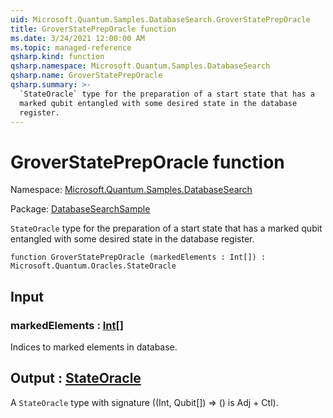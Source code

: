 ```yaml
---
uid: Microsoft.Quantum.Samples.DatabaseSearch.GroverStatePrepOracle
title: GroverStatePrepOracle function
ms.date: 3/24/2021 12:00:00 AM
ms.topic: managed-reference
qsharp.kind: function
qsharp.namespace: Microsoft.Quantum.Samples.DatabaseSearch
qsharp.name: GroverStatePrepOracle
qsharp.summary: >-
  `StateOracle` type for the preparation of a start state that has a
  marked qubit entangled with some desired state in the database
  register.
---
```


# GroverStatePrepOracle function

Namespace: [Microsoft.Quantum.Samples.DatabaseSearch](xref:Microsoft.Quantum.Samples.DatabaseSearch)

Package: [DatabaseSearchSample](https://nuget.org/packages/DatabaseSearchSample)


`StateOracle` type for the preparation of a start state that has amarked qubit entangled with some desired state in the databaseregister.

```qsharp
function GroverStatePrepOracle (markedElements : Int[]) : Microsoft.Quantum.Oracles.StateOracle
```


## Input

### markedElements : [Int](xref:microsoft.quantum.lang-ref.int)[]

Indices to marked elements in database.



## Output : [StateOracle](xref:Microsoft.Quantum.Oracles.StateOracle)

A `StateOracle` type with signature((Int, Qubit[]) => () is Adj + Ctl).